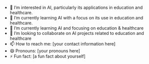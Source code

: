 - 👀 I’m interested in AI, particularly its applications in education and healthcare.
- 🌱 I’m currently learning AI with a focus on its use in education and healthcare.
- 🌱 I’m currently learning AI and focusing on education & healthcare
- 💞️ I’m looking to collaborate on AI projects related to education and healthcare
- 📫 How to reach me: [your contact information here]
- 😄 Pronouns: [your pronouns here]
- ⚡ Fun fact: [a fun fact about yourself]

<!---
WarmDeepBlue/WarmDeepBlue is a ✨ special ✨ repository because its `README.md` (this file) appears on your GitHub profile.
You can click the Preview link to take a look at your changes.
--->

